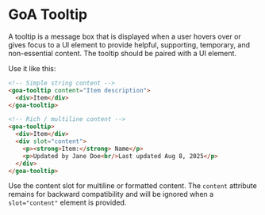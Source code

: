 # GoA Tooltip
A tooltip is a message box that is displayed when a user hovers over or gives focus to a UI element to provide helpful, supporting, temporary, and non-essential content. The tooltip should be paired with a UI element.

Use it like this:

```html
<!-- Simple string content -->
<goa-tooltip content="Item description">
  <div>Item</div>
</goa-tooltip>

<!-- Rich / multiline content -->
<goa-tooltip>
  <div>Item</div>
  <div slot="content">
    <p><strong>Item:</strong> Name</p>
    <p>Updated by Jane Doe<br/>Last updated Aug 8, 2025</p>
  </div>
</goa-tooltip>
```

Use the content slot for multiline or formatted content. The `content` attribute remains for backward compatibility and will be ignored when a `slot="content"` element is provided.
